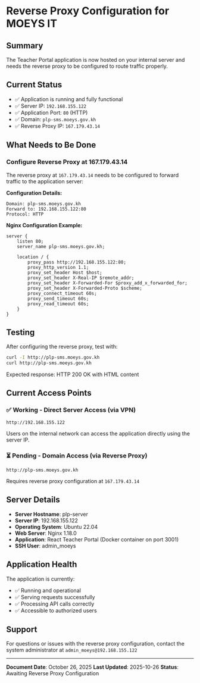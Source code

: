 # Reverse Proxy Configuration for MOEYS IT

## Summary
The Teacher Portal application is now hosted on your internal server and needs the reverse proxy to be configured to route traffic properly.

## Current Status
- ✅ Application is running and fully functional
- ✅ Server IP: `192.168.155.122`
- ✅ Application Port: `80` (HTTP)
- ✅ Domain: `plp-sms.moeys.gov.kh`
- ✅ Reverse Proxy IP: `167.179.43.14`

## What Needs to Be Done

### Configure Reverse Proxy at 167.179.43.14

The reverse proxy at `167.179.43.14` needs to be configured to forward traffic to the application server:

**Configuration Details:**
```
Domain: plp-sms.moeys.gov.kh
Forward to: 192.168.155.122:80
Protocol: HTTP
```

**Nginx Configuration Example:**
```nginx
server {
    listen 80;
    server_name plp-sms.moeys.gov.kh;

    location / {
        proxy_pass http://192.168.155.122:80;
        proxy_http_version 1.1;
        proxy_set_header Host $host;
        proxy_set_header X-Real-IP $remote_addr;
        proxy_set_header X-Forwarded-For $proxy_add_x_forwarded_for;
        proxy_set_header X-Forwarded-Proto $scheme;
        proxy_connect_timeout 60s;
        proxy_send_timeout 60s;
        proxy_read_timeout 60s;
    }
}
```

## Testing

After configuring the reverse proxy, test with:

```bash
curl -I http://plp-sms.moeys.gov.kh
curl http://plp-sms.moeys.gov.kh
```

Expected response: HTTP 200 OK with HTML content

## Current Access Points

### ✅ Working - Direct Server Access (via VPN)
```
http://192.168.155.122
```
Users on the internal network can access the application directly using the server IP.

### ⏳ Pending - Domain Access (via Reverse Proxy)
```
http://plp-sms.moeys.gov.kh
```
Requires reverse proxy configuration at `167.179.43.14`

## Server Details

- **Server Hostname**: plp-server
- **Server IP**: 192.168.155.122
- **Operating System**: Ubuntu 22.04
- **Web Server**: Nginx 1.18.0
- **Application**: React Teacher Portal (Docker container on port 3001)
- **SSH User**: admin_moeys

## Application Health

The application is currently:
- ✅ Running and operational
- ✅ Serving requests successfully
- ✅ Processing API calls correctly
- ✅ Accessible to authorized users

## Support

For questions or issues with the reverse proxy configuration, contact the system administrator at `admin_moeys@192.168.155.122`

---

**Document Date**: October 26, 2025
**Last Updated**: 2025-10-26
**Status**: Awaiting Reverse Proxy Configuration

